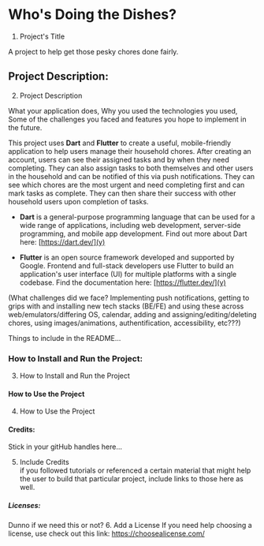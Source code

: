 # Who's Doing the Dishes?

1. Project's Title

A project to help get those pesky chores done fairly.

## Project Description:

2. Project Description

What your application does,
Why you used the technologies you used,
Some of the challenges you faced and features you hope to implement in the future.
   
This project uses **Dart** and **Flutter** to create a useful, mobile-friendly application to help users manage their household chores.  After creating an account, users can see their assigned tasks and by when they need completing.  They can also assign tasks to both themselves and other users in the household and can be notified of this via push notifications.  They can see which chores are the most urgent and need completing first and can mark tasks as complete.  They can then share their success with other household users upon completion of tasks.

-  **Dart** is a general-purpose programming language that can be used for a wide range of applications, including web development, server-side programming, and mobile app development.  Find out more about Dart here:  [https://dart.dev/](y)

-  **Flutter** is an open source framework developed and supported by Google. Frontend and full-stack developers use Flutter to build an application's user interface (UI) for multiple platforms with a single codebase.  Find the documentation here:  [https://flutter.dev/](y)


(What challenges did we face?  Implementing push notifications, getting to grips with and installing new tech stacks (BE/FE) and using these across web/emulators/differing OS, calendar, adding and assigning/editing/deleting chores, using images/animations, authentification, accessibility, etc???)


Things to include in the README...

### How to Install and Run the Project:

3. How to Install and Run the Project


#### How to Use the Project

4. How to Use the Project


#### Credits:

Stick in your gitHub handles here...

5. Include Credits  
      if you followed tutorials or referenced a certain material that might help the user to build that particular project, include links to those here as well.


##### Licenses:

Dunno if we need this or not?
6. Add a License
      If you need help choosing a license, use check out this link: https://choosealicense.com/


   
